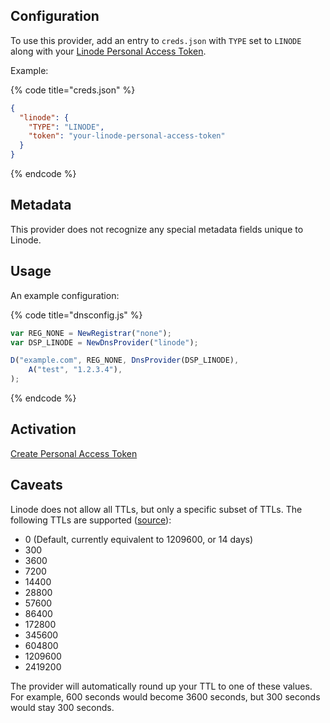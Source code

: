 ## Configuration

To use this provider, add an entry to `creds.json` with `TYPE` set to `LINODE`
along with your [Linode Personal Access Token](https://cloud.linode.com/profile/tokens).

Example:

{% code title="creds.json" %}
```json
{
  "linode": {
    "TYPE": "LINODE",
    "token": "your-linode-personal-access-token"
  }
}
```
{% endcode %}

## Metadata
This provider does not recognize any special metadata fields unique to Linode.

## Usage
An example configuration:

{% code title="dnsconfig.js" %}
```javascript
var REG_NONE = NewRegistrar("none");
var DSP_LINODE = NewDnsProvider("linode");

D("example.com", REG_NONE, DnsProvider(DSP_LINODE),
    A("test", "1.2.3.4"),
);
```
{% endcode %}

## Activation
[Create Personal Access Token](https://cloud.linode.com/profile/tokens)

## Caveats
Linode does not allow all TTLs, but only a specific subset of TTLs. The following TTLs are supported
([source](https://www.linode.com/docs/api/domains/#domains-list__responses)):

- 0 (Default, currently equivalent to 1209600, or 14 days)
- 300
- 3600
- 7200
- 14400
- 28800
- 57600
- 86400
- 172800
- 345600
- 604800
- 1209600
- 2419200

The provider will automatically round up your TTL to one of these values. For example, 600 seconds would become 3600
seconds, but 300 seconds would stay 300 seconds.
